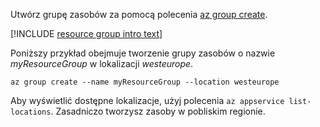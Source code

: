 Utwórz grupę zasobów za pomocą polecenia [az group create](/cli/azure/group#create).

[!INCLUDE [resource group intro text](resource-group.md)]

Poniższy przykład obejmuje tworzenie grupy zasobów o nazwie *myResourceGroup* w lokalizacji *westeurope*.

```azurecli-interactive
az group create --name myResourceGroup --location westeurope
```

Aby wyświetlić dostępne lokalizacje, użyj polecenia `az appservice list-locations`. Zasadniczo tworzysz zasoby w pobliskim regionie.
